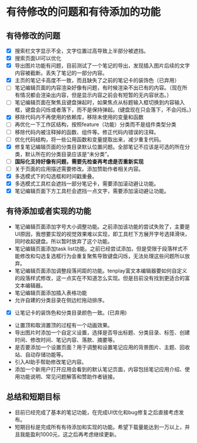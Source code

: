 # 有待修改的问题和有待添加的功能

## 有待修改的问题

- [x] 搜索栏文字显示不全，文字位置过高导致上半部分被遮挡。
- [x] 搜索页面UI可以优化
- [x] 导出图片功能有问题，目前测试了一个笔记的导出，发现插入图片后续的文字内容被截断。丢失了笔记的一部分内容。
- [x] 主页的笔记卡高度不一致，而且缺失了之前的笔记卡的装饰色（已弃用）
- [ ] 笔记编辑页面的内容渲染好像有问题，有时候渲染不出已有的内容。（现在所有情况都会渲染出内容，但是显示内容之前会有短暂的无内容状态。）
- [ ] 笔记编辑页面在聚焦且键盘弹起时，如果焦点从标题输入框切换到内容输入框，键盘会闪烁或者落下，而不是保持弹起。(键盘现在只会落下，不会闪烁。)
- [x] 移除代码内不再使用的依赖库，移除未使用的变量和函数
- [ ] 再优化一下工作区结构，按照feature（功能）分类而不是组件类型分类
- [ ] 移除代码内被注释掉的函数、组件等。修正代码内错误的注释。
- [ ] 优化代码结构，将一些公用函数和变量提取出来，减少重复代码。
- [x] 修复笔记编辑页面的分类目录默认位置问题。全部笔记不应该是可选的所在分类，默认所在的分类目录应该是“未分类”。
- [ ] **国际化支持好像有问题，需要先检查再考虑是否重新实现**
- [ ] 关于页面的应用描述需要修改。添加赞助作者相关内容。
- [x] 多选模式下的勾选框和时间戳重叠。
- [x] 多选模式工具栏会遮挡一部分笔记卡，需要添加滚动避让功能。
- [x] 笔记编辑页面下方工具栏会遮挡一点文字，需要添加滚动避让功能。

## 有待添加或者实现的功能

- 笔记编辑页面添加字号大小调整功能。之前添加该功能的尝试失败了，主要是UI原因，我想要实现的视觉效果难以实现，即工具栏下方展开字号选择滑块，同时收起键盘。所以暂时放弃了这个功能。
- 笔记编辑页面添加task list功能。之前已经尝试添加，但是受限于段落样式不能修改和勾选复选框行为会重复聚焦导致键盘闪烁，无法处理这些问题所以放弃。
- 笔记编辑页面添加调整段落间距的功能。tenplay富文本编辑器要如何自定义的段落样式修改，这一点实在不知道怎么实现。但是目前没有找到更适合的富文本编辑器。
- 笔记编辑页面添加插入表格功能
- 允许自建的分类目录在侧边栏拖动排序。
- [x] 让笔记卡的装饰色和分类目录颜色一致。(已弃用)
- 让置顶和取消置顶的过程有一个动画效果。
- 导出图片时添加一个自定义设置，选择是否导出标题、分类目录、标签、创建时间、修改时间、笔记内容、落款、摘要等。
- 是否要添加一个设置页面？用于调整和设置笔记应用的背景图片、主题、回收站、自动存储功能等。
- 引入AI助手帮助修改笔记内容。
- 添加一个新用户打开应用会看到的默认笔记页面，内容包括笔记应用介绍、使用功能说明、常见问题解答和赞助作者链接。

## 总结和短期目标

- 目前已经完成了基本的笔记功能，在完成UI优化和bug修复之后直接考虑发布。
- 短期目标是完成所有有待添加和实现的功能。希望下载量能达到一万以上，并且我能盈利1000元，这之后再考虑继续更新。